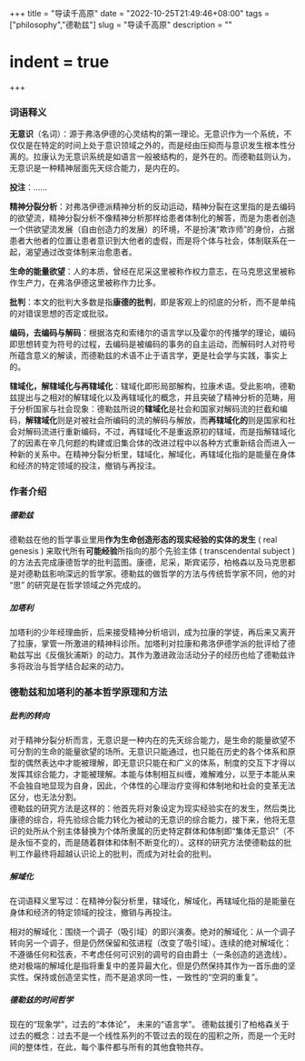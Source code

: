 +++
 title = "导读千高原" 
 date = "2022-10-25T21:49:46+08:00" 
 tags = ["philosophy","德勒兹"] 
 slug = "导读千高原"
 description = ""
 # indent = true
+++
### 词语释义 
**无意识**（名词）：源于弗洛伊德的心灵结构的第一理论。无意识作为一个系统，不仅仅是在特定的时间上处于意识领域之外的，而是经由压抑而与意识发生根本性分离的。拉康认为无意识系统是如语言一般被结构的，是外在的。而德勒兹则认为，无意识是一种精神层面先天综合能力，是内在的。


**投注**：......

 
**精神分裂分析**：对弗洛伊德派精神分析的反动运动，精神分裂在这里指的是去编码的欲望流，精神分裂分析不像精神分析那样给患者体制化的解答，而是为患者创造一个供欲望流发展（自由创造力的发展）的环境，不是扮演“欺诈师”的身份，占据患者大他者的位置让患者意识到大他者的虚假，而是将个体与社会，体制联系在一起，渴望通过改变体制来治愈患者。

**生命的能量欲望**：人的本质，曾经在尼采这里被称作权力意志，在马克思这里被称作生产力，在弗洛伊德这里被称作力比多。

**批判**：本文的批判大多数是指**康德的批判**，即是客观上的彻底的分析，而不是单纯的对错误思想的否定或批驳。

**编码，去编码与解码**：根据洛克和索绪尔的语言学以及霍尔的传播学的理论，编码即思想转变为符号的过程，去编码是被编码的事务的自主运动，而解码时人对符号所蕴含意义的解读，而德勒兹的术语不止于语言学，更是社会学与实践，事实上的。

**辖域化，解辖域化与再辖域化**：辖域化即形局部解构，拉康术语。受此影响，德勒兹提出与之相对的解辖域化以及再辖域化的概念，并且突破了精神分析的范畴，用于分析国家与社会现象：德勒兹所说的**辖域化**是社会和国家对解码流的拦截和编码，**解辖域化**则是对被社会所编码的流的解码与解放，而**再辖域化的**则是国家和社会对解码流进行重新编码，不过，再辖域化不是重返原初的辖域，而是指解辖域化了的因素在辛几何题的构建或旧集合体的改进过程中以各种方式重新结合而进入一种新的关系中。在精神分裂分析里，辖域化，解域化，再辖域化指的是能量在身体和经济的特定领域的投注，撤销与再投注。


### 作者介绍

##### 德勒兹
德勒兹在他的哲学事业里用**作为生命创造形态的现实经验的实体的发生** ( real genesis ) 来取代所有**可能经验**所指向的那个先验主体 ( transcendental subject ) 的方法去完成康德哲学的批判蓝图。康德，尼采，斯宾诺莎，柏格森以及马克思都是对德勒兹影响深远的哲学家。德勒兹的做哲学的方法与传统哲学家不同，他的对 “思” 的研究是在哲学领域之外完成的。

##### 加塔利
加塔利的少年经理曲折，后来接受精神分析培训，成为拉康的学徒，再后来又离开了拉康，掌管一所激进的精神科诊所。加塔利对拉康和弗洛伊德学派的批评给了德勒兹写出《反俄狄浦斯》的动力。其作为激进政治活动分子的经历也给了德勒兹许多将政治与哲学结合起来的动力。

### 德勒兹和加塔利的基本哲学原理和方法
##### 批判的转向
对于精神分裂分析而言，无意识是一种内在的先天综合能力，是生命的能量欲望不可分割的生命的能量欲望的场所。无意识只能通过，也只能在历史的各个体系和原型的偶然表达中才能被理解，即无意识只能在和广义的体系，制度的交互下才得以发挥其综合能力，才能被理解。本能与体制相互纠缠，难解难分，以至于本能从来不会独自地显现为自身，因此，个体性的心理治疗变得和体制地和社会的变革无法区分，也无法分割。   
德勒兹的研究方法是这样的：他首先将对象设定为现实经验实在的发生，然后类比康德的综合，将先验综合能力转化为被动的无意识的综合能力，接下来，他将无意识的处所从个别主体替换为个体所隶属的历史特定群体和体制即“集体无意识”（不是永恒不变的，而是随着群体和体制不断变化的）。这样的研究方法使德勒兹的批判工作最终将超越认识论上的批判，而成为对社会的批判。
##### 解域化
在词语释义里写过：在精神分裂分析里，辖域化，解域化，再辖域化指的是能量在身体和经济的特定领域的投注，撤销与再投注。

相对的解域化：围绕一个调子（吸引域）的即兴演奏。绝对的解域化：从一个调子转向另一个调子，但是仍然保留和弦进程（改变了吸引域）。连续的绝对解域化：不遵循任何和弦表，不考虑任何可识别的调号的自由爵士（一条创造的逃逸线）。绝对极端的解域化是指将重复中的差异最大化，但是仍然保持其作为一首乐曲的坚实性。保持或创造坚实性，而不是追求同一性，一致性的“空洞的重复”。

##### 德勒兹的时间哲学

现在的“现象学”，过去的“本体论”， 未来的“语言学”。
德勒兹援引了柏格森关于过去的概念：过去不是一个线性系列的不管过去的现在的囤积之所，而是一个无时间的整体性，在此，每个事件都与所有的其他食物共存。
